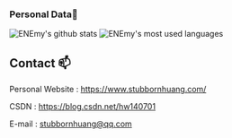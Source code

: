 ### Personal Data🤔
![ENEmy's github stats](https://github-readme-stats.vercel.app/api?username=HW140701&show_icons=true&theme=dark&count_private=true)
![ENEmy's most used languages](https://github-readme-stats.vercel.app/api/top-langs/?username=HW140701&layout=compact&theme=dark&hide=css,html)

## Contact 📫

Personal Website : https://www.stubbornhuang.com/

CSDN : https://blog.csdn.net/hw140701

E-mail : stubbornhuang@qq.com